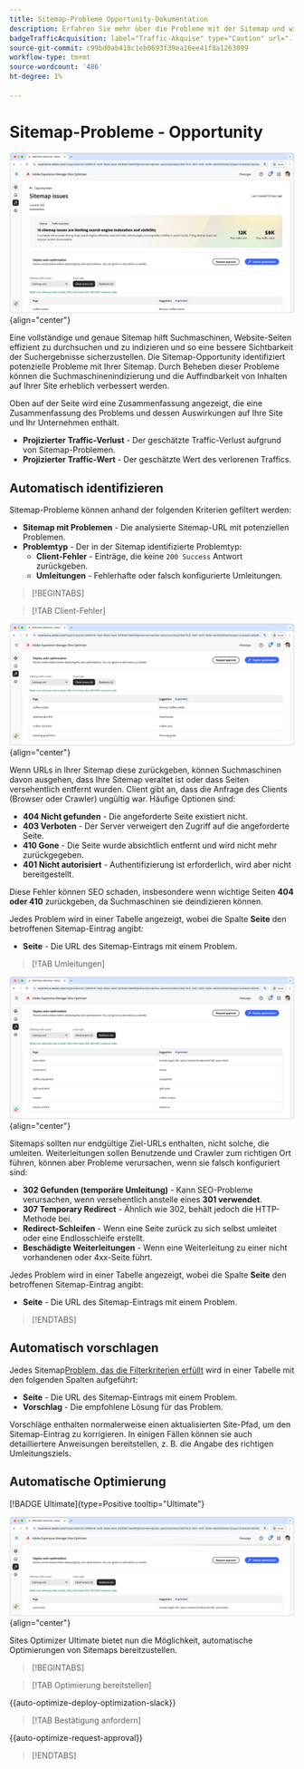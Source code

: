 ```yaml
---
title: Sitemap-Probleme Opportunity-Dokumentation
description: Erfahren Sie mehr über die Probleme mit der Sitemap und wie Sie damit die Traffic-Akquise verbessern können.
badgeTrafficAcquisition: label="Traffic-Akquise" type="Caution" url="../../opportunity-types/traffic-acquisition.md" tooltip="Traffic-Akquise"
source-git-commit: c99bd0ab418c1eb0693f39ea16ee41f8a1263099
workflow-type: tm+mt
source-wordcount: '486'
ht-degree: 1%

---
```



# Sitemap-Probleme - Opportunity

![Sitemap-Probleme Opportunity](./assets/sitemap-issues/hero.png){align="center"}

Eine vollständige und genaue Sitemap hilft Suchmaschinen, Website-Seiten effizient zu durchsuchen und zu indizieren und so eine bessere Sichtbarkeit der Suchergebnisse sicherzustellen. Die Sitemap-Opportunity identifiziert potenzielle Probleme mit Ihrer Sitemap. Durch Beheben dieser Probleme können die Suchmaschinenindizierung und die Auffindbarkeit von Inhalten auf Ihrer Site erheblich verbessert werden.

Oben auf der Seite wird eine Zusammenfassung angezeigt, die eine Zusammenfassung des Problems und dessen Auswirkungen auf Ihre Site und Ihr Unternehmen enthält.

* **Projizierter Traffic-Verlust** - Der geschätzte Traffic-Verlust aufgrund von Sitemap-Problemen.
* **Projizierter Traffic-Wert** - Der geschätzte Wert des verlorenen Traffics.

## Automatisch identifizieren

Sitemap-Probleme können anhand der folgenden Kriterien gefiltert werden:

* **Sitemap mit Problemen** - Die analysierte Sitemap-URL mit potenziellen Problemen.
* **Problemtyp** - Der in der Sitemap identifizierte Problemtyp:
   * **Client-Fehler** - Einträge, die keine `200 Success` Antwort zurückgeben.
   * **Umleitungen** - Fehlerhafte oder falsch konfigurierte Umleitungen.

>[!BEGINTABS]

>[!TAB Client-Fehler]

![Sitemap-Client-Fehler automatisch identifizieren](./assets/sitemap-issues/auto-identify-client-errors.png){align="center"}

Wenn URLs in Ihrer Sitemap diese zurückgeben, können Suchmaschinen davon ausgehen, dass Ihre Sitemap veraltet ist oder dass Seiten versehentlich entfernt wurden. Client gibt an, dass die Anfrage des Clients (Browser oder Crawler) ungültig war. Häufige Optionen sind:

* **404 Nicht gefunden** - Die angeforderte Seite existiert nicht.
* **403 Verboten** - Der Server verweigert den Zugriff auf die angeforderte Seite.
* **410 Gone** - Die Seite wurde absichtlich entfernt und wird nicht mehr zurückgegeben.
* **401 Nicht autorisiert** - Authentifizierung ist erforderlich, wird aber nicht bereitgestellt.

Diese Fehler können SEO schaden, insbesondere wenn wichtige Seiten **404 oder 410** zurückgeben, da Suchmaschinen sie deindizieren können.

Jedes Problem wird in einer Tabelle angezeigt, wobei die Spalte **Seite** den betroffenen Sitemap-Eintrag angibt:

* **Seite** - Die URL des Sitemap-Eintrags mit einem Problem.

>[!TAB Umleitungen]

![Sitemap-Client-Fehler automatisch identifizieren](./assets/sitemap-issues/auto-identify-redirects.png){align="center"}

Sitemaps sollten nur endgültige Ziel-URLs enthalten, nicht solche, die umleiten. Weiterleitungen sollen Benutzende und Crawler zum richtigen Ort führen, können aber Probleme verursachen, wenn sie falsch konfiguriert sind:

* **302 Gefunden (temporäre Umleitung)** - Kann SEO-Probleme verursachen, wenn versehentlich anstelle eines **301 verwendet**.
* **307 Temporary Redirect** - Ähnlich wie 302, behält jedoch die HTTP-Methode bei.
* **Redirect-Schleifen** - Wenn eine Seite zurück zu sich selbst umleitet oder eine Endlosschleife erstellt.
* **Beschädigte Weiterleitungen** - Wenn eine Weiterleitung zu einer nicht vorhandenen oder 4xx-Seite führt.

Jedes Problem wird in einer Tabelle angezeigt, wobei die Spalte **Seite** den betroffenen Sitemap-Eintrag angibt:

* **Seite** - Die URL des Sitemap-Eintrags mit einem Problem.

>[!ENDTABS]

## Automatisch vorschlagen

Jedes Sitemap[Problem, das die Filterkriterien erfüllt](#auto-identify) wird in einer Tabelle mit den folgenden Spalten aufgeführt:

* **Seite** - Die URL des Sitemap-Eintrags mit einem Problem.
* **Vorschlag** - Die empfohlene Lösung für das Problem.

Vorschläge enthalten normalerweise einen aktualisierten Site-Pfad, um den Sitemap-Eintrag zu korrigieren. In einigen Fällen können sie auch detailliertere Anweisungen bereitstellen, z. B. die Angabe des richtigen Umleitungsziels.

## Automatische Optimierung

[!BADGE Ultimate]{type=Positive tooltip="Ultimate"}

![Sitemap-Probleme automatisch optimieren](./assets/sitemap-issues/auto-optimize.png){align="center"}

Sites Optimizer Ultimate bietet nun die Möglichkeit, automatische Optimierungen von Sitemaps bereitzustellen.

>[!BEGINTABS]

>[!TAB Optimierung bereitstellen]

{{auto-optimize-deploy-optimization-slack}}

>[!TAB Bestätigung anfordern]

{{auto-optimize-request-approval}}

>[!ENDTABS]
